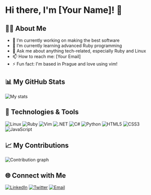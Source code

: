 # Hi there, I'm [Your Name]! 👋

## 👨‍💻 About Me

- 🔭 I’m currently working on making the best software
- 🌱 I’m currently learning advanced Ruby programming
- 💬 Ask me about anything tech-related, especially Ruby and Linux
- 📫 How to reach me: [Your Email]
- ⚡ Fun fact: I'm based in Prague and love using vim!

## 📊 My GitHub Stats

![My stats](https://github-readme-stats.vercel.app/api?username=sajmonekk191&show_icons=true&theme=github_dark)

## 🚀 Technologies & Tools

![Linux](https://img.shields.io/badge/-Linux-333333?style=flat&logo=linux)
![Ruby](https://img.shields.io/badge/-Ruby-333333?style=flat&logo=ruby)
![Vim](https://img.shields.io/badge/-Vim-333333?style=flat&logo=vim)
![.NET](https://img.shields.io/badge/-.NET-333333?style=flat&logo=dotnet)
![C#](https://img.shields.io/badge/-C%23-333333?style=flat&logo=csharp)
![Python](https://img.shields.io/badge/-Python-333333?style=flat&logo=python)
![HTML5](https://img.shields.io/badge/-HTML5-333333?style=flat&logo=html5)
![CSS3](https://img.shields.io/badge/-CSS3-333333?style=flat&logo=css3)
![JavaScript](https://img.shields.io/badge/-JavaScript-333333?style=flat&logo=javascript)

## 📈 My Contributions

![Contribution graph](https://activity-graph.herokuapp.com/graph?username=sajmonekk191&theme=github-dark&hide_border=true)

## 🌐 Connect with Me

[![LinkedIn](https://img.shields.io/badge/-LinkedIn-333333?style=flat&logo=linkedin)](https://linkedin.com/in/yourprofile)
[![Twitter](https://img.shields.io/badge/-Twitter-333333?style=flat&logo=twitter)](https://twitter.com/yourprofile)
[![Email](https://img.shields.io/badge/-Email-333333?style=flat&logo=gmail)](mailto:youremail@example.com)
